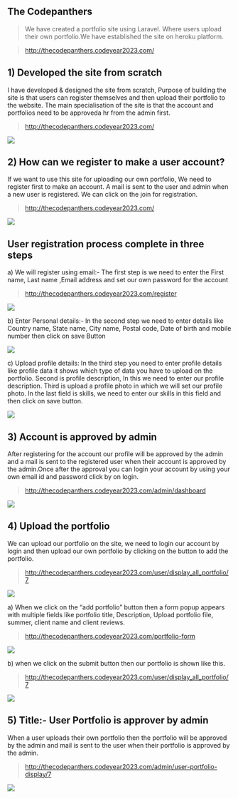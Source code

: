 <h2>The Codepanthers</h2>
<blockquote><p>We have created a portfolio site using Laravel. Where users upload their own portfolio.We have established the site on heroku platform.</p></blockquote>
<blockquote><a href="">http://thecodepanthers.codeyear2023.com/</a></blockquote>
<h2>1) Developed the site from scratch</h2>
<p>I have developed & designed the site from scratch, Purpose of building the site is that users can register themselves and then upload their portfolio to the website. The main specialisation of the site is that the account and portfolios need to be approveda hr from the admin first. 
</p>
<blockquote><a href="">http://thecodepanthers.codeyear2023.com/</a></blockquote>
<img src="https://user-images.githubusercontent.com/101111690/158738349-e9a585c1-30c5-42df-a54b-efa3edb09385.png">
<h2>2) How can we register to make a user account?</h2>
<p>If we want to use this site for uploading our own portfolio, We need to register first to make an account. A mail is sent to the user and admin when a new user is registered. We can click on the join for registration. </p>
<blockquote><a href="">http://thecodepanthers.codeyear2023.com/</a></blockquote>
<img src="https://user-images.githubusercontent.com/101111690/158739090-c57e0c6b-5ca5-4957-bb31-3fb30038e4c8.png">
<h2> User registration process complete in three steps</h2>
<p>a) We will register using email:- The first step is we need to enter the First name, Last name ,Email address and set our own password for the account</p>
<blockquote><a href="">http://thecodepanthers.codeyear2023.com/register</a></blockquote>
<img src="https://user-images.githubusercontent.com/101111690/158740357-40237615-5804-458e-81b8-71c09f15975b.png">
<p>b) Enter Personal details:- In the second step we need to enter details like Country name, State name, City name, Postal code, Date of birth and mobile number then click on save Button</p>
<img src="https://user-images.githubusercontent.com/101111690/158740857-7eae8bfc-cee5-44fb-953b-396304db181a.png">
<p>c) Upload profile details: In the third step you need to enter profile details like profile data it shows which type of data you have to upload on the portfolio. Second is profile description, In this we need to enter our profile description. Third is upload a profile photo in which we will set our profile photo. In the last field is skills, we need to enter our skills in this field and then click on save button.</p>
<img src="https://user-images.githubusercontent.com/101111690/158741011-6908cdef-2415-4235-8a82-29e916163734.png">
<h2>3) Account is approved by admin</h2>
<p>After registering for the account our profile will be approved by the admin and a mail is sent to the registered user when their account is approved by the admin.Once after the approval you can login your account by using your own email id and password click by on login.</p>
<blockquote><a href="">http://thecodepanthers.codeyear2023.com/admin/dashboard</a></blockquote>
<img src="https://user-images.githubusercontent.com/101111690/158741290-eeabd940-9e72-4d66-89ea-505c0854fb65.png">
<h2>4) Upload the portfolio</h2>
<p>We can upload our portfolio on the site, we need to login our account by login and then upload our own portfolio by clicking on the button to add the portfolio.</p>
<blockquote><a href="">http://thecodepanthers.codeyear2023.com/user/display_all_portfolio/7</a></blockquote>
<img src="https://user-images.githubusercontent.com/101111690/158741528-53bf5c9e-7c52-4657-a29c-e2efe57f8421.png">
<p>a) When we click on the “add portfolio” button then a form popup appears with multiple fields like portfolio title, Description, Upload portfolio file, summer, client name and client reviews.</p>
<blockquote><a href="">http://thecodepanthers.codeyear2023.com/portfolio-form</a></blockquote>
<img src="https://user-images.githubusercontent.com/101111690/158741707-b61146aa-c32f-4a48-9ef8-d4c29f295d30.png">
<p>b) when we click on the submit button then our portfolio is shown like this.</p>
<blockquote><a href="">http://thecodepanthers.codeyear2023.com/user/display_all_portfolio/7</a></blockquote>
<img src="https://user-images.githubusercontent.com/101111690/158741910-9cc328ec-ae42-4b6e-9e36-7aca77bd338f.png">
<h2>5) Title:- User Portfolio is approver by admin</h2>
<p>When a user uploads their own portfolio then the portfolio will be approved by the admin and mail is sent to the user when their portfolio is approved by the admin.</p>
<blockquote><a href="">http://thecodepanthers.codeyear2023.com/admin/user-portfolio-display/7</a></blockquote>
<img src="https://user-images.githubusercontent.com/101111690/158742280-e94e3c84-d3ad-4d76-86f7-695bcef4ebbe.png">

